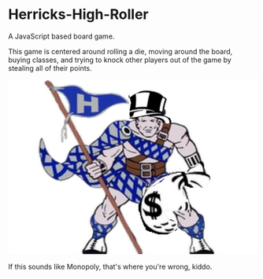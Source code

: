 # Herricks-High-Roller
A JavaScript based board game.

This game is centered around rolling a die, moving around the board, buying classes, and trying to knock other players out of the game by stealing all of their points.

![HerricksHighRoller](https://github.com/quest-2019/Herricks-High-Roller/blob/master/highlander.png)

If this sounds like Monopoly, that's where you're wrong, kiddo.

